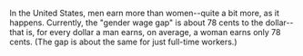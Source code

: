 In the United States, men earn more than women--quite a bit more, as it happens. Currently, the "gender wage gap" is about 78 cents to the dollar--that is, for every dollar a man earns, on average, a woman earns only 78 cents. (The gap is about the same for just full-time workers.)
